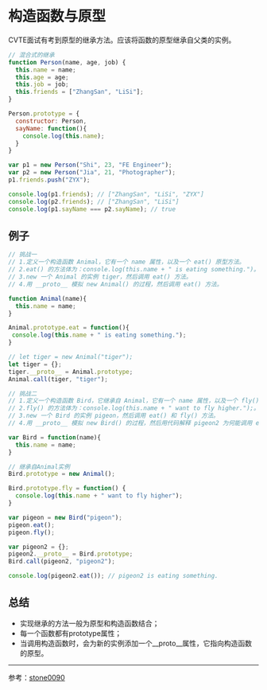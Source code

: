# 构造函数与原型

CVTE面试有考到原型的继承方法。应该将函数的原型继承自父类的实例。

```js
// 混合式的继承
function Person(name, age, job) {
  this.name = name;
  this.age = age;
  this.job = job;
  this.friends = ["ZhangSan", "LiSi"];
}

Person.prototype = {
  constructor: Person,
  sayName: function(){
  	console.log(this.name);
  }
}

var p1 = new Person("Shi", 23, "FE Engineer");
var p2 = new Person("Jia", 21, "Photographer");
p1.friends.push("ZYX");

console.log(p1.friends); // ["ZhangSan", "LiSi", "ZYX"]
console.log(p2.friends); // ["ZhangSan", "LiSi"]
console.log(p1.sayName === p2.sayName); // true
```

## 例子

```js
// 挑战一
// 1.定义一个构造函数 Animal，它有一个 name 属性，以及一个 eat() 原型方法。
// 2.eat() 的方法体为：console.log(this.name + " is eating something.")。
// 3.new 一个 Animal 的实例 tiger，然后调用 eat() 方法。
// 4.用 __proto__ 模拟 new Animal() 的过程，然后调用 eat() 方法。

function Animal(name){
  this.name = name;
}

Animal.prototype.eat = function(){
 console.log(this.name + " is eating something.");
}

// let tiger = new Animal("tiger");
let tiger = {};
tiger.__proto__ = Animal.prototype;
Animal.call(tiger, "tiger");
```

```js
// 挑战二
// 1.定义一个构造函数 Bird，它继承自 Animal，它有一个 name 属性，以及一个 fly() 原型方法。
// 2.fly() 的方法体为：console.log(this.name + " want to fly higher.");。
// 3.new 一个 Bird 的实例 pigeon，然后调用 eat() 和 fly() 方法。
// 4.用 __proto__ 模拟 new Bird() 的过程，然后用代码解释 pigeon2 为何能调用 eat() 方法。

var Bird = function(name){
  this.name = name;
}

// 继承自Animal实例
Bird.prototype = new Animal();

Bird.prototype.fly = function() {
  console.log(this.name + " want to fly higher");
}

var pigeon = new Bird("pigeon");
pigeon.eat();
pigeon.fly();

var pigeon2 = {};
pigeon2.__proto__ = Bird.prototype;
Bird.call(pigeon2, "pigeon2");

console.log(pigeon2.eat()); // pigeon2 is eating something.
```

## 总结

- 实现继承的方法一般为原型和构造函数结合；
- 每一个函数都有prototype属性；
- 当调用构造函数时，会为新的实例添加一个\__proto\__属性，它指向构造函数的原型。

---

参考：[stone0090](https://github.com/stone0090/javascript-lessons/tree/master/2.5-Prototype#构造函数和原型结合)